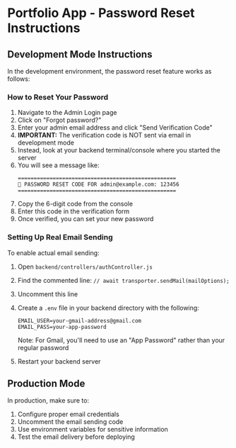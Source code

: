 # Portfolio App - Password Reset Instructions

## Development Mode Instructions

In the development environment, the password reset feature works as follows:

### How to Reset Your Password

1. Navigate to the Admin Login page
2. Click on "Forgot password?"
3. Enter your admin email address and click "Send Verification Code"
4. **IMPORTANT:** The verification code is NOT sent via email in development mode
5. Instead, look at your backend terminal/console where you started the server
6. You will see a message like:
   ```
   ==================================================
   🔑 PASSWORD RESET CODE FOR admin@example.com: 123456
   ==================================================
   ```
7. Copy the 6-digit code from the console
8. Enter this code in the verification form
9. Once verified, you can set your new password

### Setting Up Real Email Sending

To enable actual email sending:

1. Open `backend/controllers/authController.js`
2. Find the commented line: `// await transporter.sendMail(mailOptions);`
3. Uncomment this line
4. Create a `.env` file in your backend directory with the following:

   ```
   EMAIL_USER=your-gmail-address@gmail.com
   EMAIL_PASS=your-app-password
   ```

   Note: For Gmail, you'll need to use an "App Password" rather than your regular password

5. Restart your backend server

## Production Mode

In production, make sure to:

1. Configure proper email credentials
2. Uncomment the email sending code
3. Use environment variables for sensitive information
4. Test the email delivery before deploying
